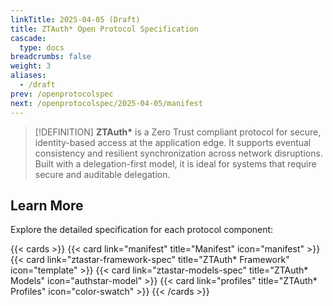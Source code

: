 ```yaml
---
linkTitle: 2025-04-05 (Draft)
title: ZTAuth* Open Protocol Specification
cascade:
  type: docs
breadcrumbs: false
weight: 3
aliases:
  - /draft
prev: /openprotocolspec
next: /openprotocolspec/2025-04-05/manifest
---
```


> [!DEFINITION]
> **ZTAuth\*** is a Zero Trust compliant protocol for secure, identity-based access at the application edge. It supports eventual consistency and resilient synchronization across network disruptions. Built with a delegation-first model, it is ideal for systems that require secure and auditable delegation.

## Learn More

Explore the detailed specification for each protocol component:

{{< cards >}}
{{< card link="manifest" title="Manifest" icon="manifest" >}}
{{< card link="ztastar-framework-spec" title="ZTAuth* Framework" icon="template" >}}
{{< card link="ztastar-models-spec" title="ZTAuth* Models" icon="authstar-model" >}}
{{< card link="profiles" title="ZTAuth* Profiles" icon="color-swatch" >}}
{{< /cards >}}
